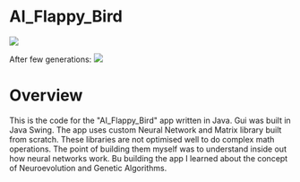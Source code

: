 # AI_Flappy_Bird

![](FlappyBird_AI.gif)

After few generations:
![](FlappyBird_AI_AfterFewGenerations.gif)

# Overview
This is the code for the "AI_Flappy_Bird" app written in Java. Gui was built in Java Swing. 
The app uses custom Neural Network and Matrix library built from scratch. These libraries are not 
optimised well to do complex math operations. The point of building them myself was to 
understand inside out how neural networks work.
Bu building the app I learned about the concept of Neuroevolution and Genetic Algorithms.

